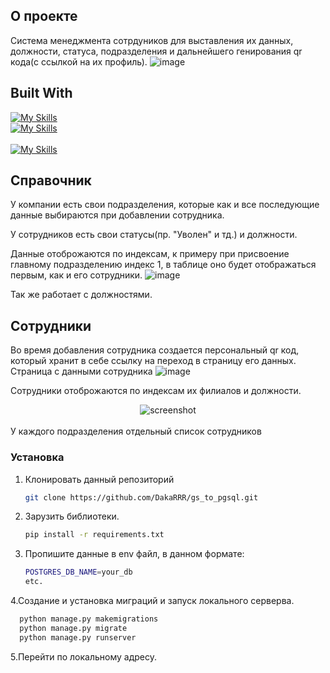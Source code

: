 
<!-- ABOUT THE PROJECT -->
## О проекте

Система менеджмента сотрдуников для выставления их данных, должности, статуса, подразделения и дальнейшего генирования qr кода(с ссылкой на их профиль). 
  ![image](https://user-images.githubusercontent.com/82327788/193603342-dadba70f-e6ba-485c-8b61-1b12c82a1184.png)

## Built With

[![My Skills](https://skills.thijs.gg/icons?i=python&theme=dark)](https://skills.thijs.gg)
<br>
[![My Skills](https://skills.thijs.gg/icons?i=django&theme=dark)](https://skills.thijs.gg)\
<br>
[![My Skills](https://skills.thijs.gg/icons?i=postgresql&theme=dark)](https://skills.thijs.gg)
<br>

## Справочник
У компании есть свои подразделения, которые как и все последующие данные выбираются при добавлении сотрудника. 

У сотрудников есть свои статусы(пр. "Уволен" и тд.) и должности.
<br>

Данные отоброжаются по индексам, к примеру при присвоение главному подразделению индекс 1, в таблице оно будет отображаться первым, как и его сотрудники. 
![image](https://user-images.githubusercontent.com/82327788/193606064-623134d7-9ba2-47ce-9af6-b3dd6b7e3b5b.png)

Так же работает с должностями.

## Сотрудники

Во время добавления сотрудника создается персональный qr код, который хранит в себе ссылку на переход в страницу его данных.
Страница с данными сотрудника 
![image](https://user-images.githubusercontent.com/82327788/193604298-c0fd4653-ca96-49e7-b719-2cce543c1f5c.png)
<br>


Сотрудники отоброжаются по индексам их филиалов и должности.
<div align="center"> 
  <img src="https://user-images.githubusercontent.com/82327788/193607938-c5e8c89b-28f9-4995-afbc-bdb9d9553dc8.png" alt="screenshot" />
</div>
<br>
У каждого подразделения отдельный список сотрудников

### Установка

1. Клонировать данный репозиторий 
   ```sh
   git clone https://github.com/DakaRRR/gs_to_pgsql.git
   ```
2. Зарузить библиотеки.
   ```sh
   pip install -r requirements.txt
   ```
3. Пропишите данные в env файл, в данном формате:
   ```sh
   POSTGRES_DB_NAME=your_db
   etc.
   ```
4.Создание и установка миграций и запуск локального серверва.
   ```sh
     python manage.py makemigrations 
     python manage.py migrate
     python manage.py runserver
   ```
5.Перейти по локальному адресу.





 




